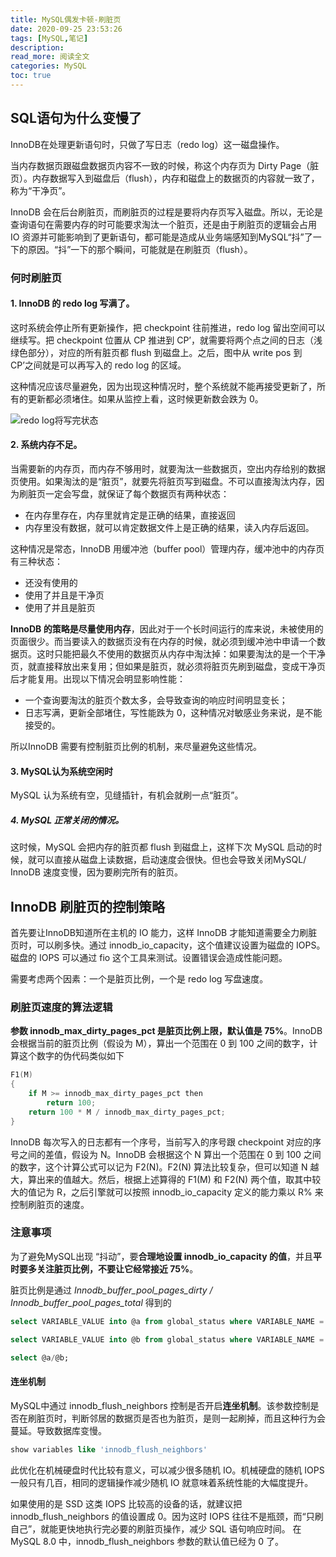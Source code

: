 ```yaml
---
title: MySQL偶发卡顿-刷脏页
date: 2020-09-25 23:53:26
tags: [MySQL,笔记]
description: 
read_more: 阅读全文
categories: MySQL
toc: true
---
```




## SQL语句为什么变慢了

InnoDB在处理更新语句时，只做了写日志（redo log）这一磁盘操作。

当内存数据页跟磁盘数据页内容不一致的时候，称这个内存页为 Dirty Page（脏页）。内存数据写入到磁盘后（flush），内存和磁盘上的数据页的内容就一致了，称为“干净页”。

InnoDB 会在后台刷脏页，而刷脏页的过程是要将内存页写入磁盘。所以，无论是查询语句在需要内存的时可能要求淘汰一个脏页，还是由于刷脏页的逻辑会占用 IO 资源并可能影响到了更新语句，都可能是造成从业务端感知到MySQL“抖”了一下的原因。“抖”一下的那个瞬间，可能就是在刷脏页（flush）。

<!-- more -->

### 何时刷脏页

#### 1. InnoDB 的 **redo log 写满了**。

   这时系统会停止所有更新操作，把 checkpoint 往前推进，redo log 留出空间可以继续写。把 checkpoint 位置从 CP 推进到 CP’，就需要将两个点之间的日志（浅绿色部分），对应的所有脏页都 flush 到磁盘上。之后，图中从 write pos 到 CP’之间就是可以再写入的 redo log 的区域。

   这种情况应该尽量避免，因为出现这种情况时，整个系统就不能再接受更新了，所有的更新都必须堵住。如果从监控上看，这时候更新数会跌为 0。

![redo log将写完状态](image-20200925153948623.png)

#### 2. **系统内存不足**。

   当需要新的内存页，而内存不够用时，就要淘汰一些数据页，空出内存给别的数据页使用。如果淘汰的是“脏页”，就要先将脏页写到磁盘。不可以直接淘汰内存，因为刷脏页一定会写盘，就保证了每个数据页有两种状态：

   + 在内存里存在，内存里就肯定是正确的结果，直接返回
   + 内存里没有数据，就可以肯定数据文件上是正确的结果，读入内存后返回。

   这种情况是常态，InnoDB 用缓冲池（buffer pool）管理内存，缓冲池中的内存页有三种状态：

   + 还没有使用的
   + 使用了并且是干净页
   + 使用了并且是脏页

   **InnoDB 的策略是尽量使用内存**，因此对于一个长时间运行的库来说，未被使用的页面很少。而当要读入的数据页没有在内存的时候，就必须到缓冲池中申请一个数据页。这时只能把最久不使用的数据页从内存中淘汰掉：如果要淘汰的是一个干净页，就直接释放出来复用；但如果是脏页，就必须将脏页先刷到磁盘，变成干净页后才能复用。出现以下情况会明显影响性能：

   + 一个查询要淘汰的脏页个数太多，会导致查询的响应时间明显变长；
   + 日志写满，更新全部堵住，写性能跌为 0，这种情况对敏感业务来说，是不能接受的。

   所以InnoDB 需要有控制脏页比例的机制，来尽量避免这些情况。

#### 3. MySQL认为系统空闲时

MySQL 认为系统有空，见缝插针，有机会就刷一点“脏页”。

##### 4. MySQL **正常关闭**的情况。

这时候，MySQL 会把内存的脏页都 flush 到磁盘上，这样下次 MySQL 启动的时候，就可以直接从磁盘上读数据，启动速度会很快。但也会导致关闭MySQL/ InnoDB 速度变慢，因为要刷完所有的脏页。



## InnoDB 刷脏页的控制策略

首先要让InnoDB知道所在主机的 IO 能力，这样 InnoDB 才能知道需要全力刷脏页时，可以刷多快。通过 innodb_io_capacity，这个值建议设置为磁盘的 IOPS。磁盘的 IOPS 可以通过 fio 这个工具来测试。设置错误会造成性能问题。

需要考虑两个因素：一个是脏页比例，一个是 redo log 写盘速度。

### 刷脏页速度的算法逻辑

**参数 innodb_max_dirty_pages_pct 是脏页比例上限，默认值是 75%**。InnoDB 会根据当前的脏页比例（假设为 M），算出一个范围在 0 到 100 之间的数字，计算这个数字的伪代码类似如下

```c
F1(M)
{
	if M >= innodb_max_dirty_pages_pct then
		return 100;
	return 100 * M / innodb_max_dirty_pages_pct;
}
```

InnoDB 每次写入的日志都有一个序号，当前写入的序号跟 checkpoint 对应的序号之间的差值，假设为 N。InnoDB 会根据这个 N 算出一个范围在 0 到 100 之间的数字，这个计算公式可以记为 F2(N)。F2(N) 算法比较复杂，但可以知道 N 越大，算出来的值越大。然后，根据上述算得的 F1(M) 和 F2(N) 两个值，取其中较大的值记为 R，之后引擎就可以按照 innodb_io_capacity 定义的能力乘以 R% 来控制刷脏页的速度。

### 注意事项

为了避免MySQL出现 “抖动”，要**合理地设置 innodb_io_capacity 的值**，并且**平时要多关注脏页比例，不要让它经常接近 75%**。

脏页比例是通过 *Innodb_buffer_pool_pages_dirty / Innodb_buffer_pool_pages_total* 得到的

```sql
select VARIABLE_VALUE into @a from global_status where VARIABLE_NAME = 'Innodb_buffer_pool_pages_dirty';

select VARIABLE_VALUE into @b from global_status where VARIABLE_NAME = 'Innodb_buffer_pool_pages_total';

select @a/@b;
```

#### 连坐机制

MySQL中通过 innodb_flush_neighbors 控制是否开启**连坐机制**。该参数控制是否在刷脏页时，判断邻居的数据页是否也为脏页，是则一起刷掉，而且这种行为会蔓延。导致数据库变慢。

```sql
show variables like 'innodb_flush_neighbors'
```

此优化在机械硬盘时代比较有意义，可以减少很多随机 IO。机械硬盘的随机 IOPS 一般只有几百，相同的逻辑操作减少随机 IO 就意味着系统性能的大幅度提升。

如果使用的是 SSD 这类 IOPS 比较高的设备的话，就建议把 innodb_flush_neighbors 的值设置成 0。因为这时 IOPS 往往不是瓶颈，而“只刷自己”，就能更快地执行完必要的刷脏页操作，减少 SQL 语句响应时间。
在 MySQL 8.0 中，innodb_flush_neighbors 参数的默认值已经为 0 了。